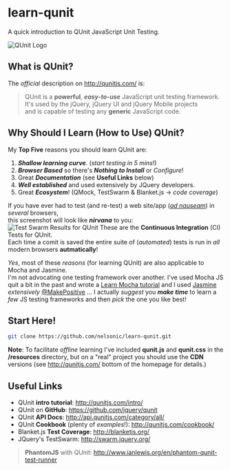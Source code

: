 learn-qunit
===========

A quick introduction to QUnit JavaScript Unit Testing.

![QUnit Logo](http://i.imgur.com/Y5YzoDu.png "QUnit Logo")

## What is QUnit?

The *official* description on http://qunitjs.com/ is:

> QUnit is a **powerful**, ***easy-to-use*** JavaScript unit testing framework.
> It's used by the jQuery, jQuery UI and jQuery Mobile projects <br />
> and is capable of testing any **generic** JavaScript code.

## Why Should I Learn (How to Use) QUnit?

My **Top Five** reasons you should learn QUnit are:

1. ***Shallow learning curve***. (*start testing in 5 mins*!)
2. ***Browser Based*** so there's ***Nothing to Install*** or *Configure*! 
3. Great ***Documentation*** (see **Useful Links** below)
4. ***Well established*** and used extensively by JQuery developers.
5. Great ***Ecosystem***! (QMock, TestSwarm & Blanket.js -> *code coverage*)

If you have ever had to test (and re-test) a web site/app 
(*[ad nauseam](http://en.wikipedia.org/wiki/Ad_nauseam)*)
in *several* browsers, <br />
this screenshot will look like ***nirvana*** to you:
![Test Swarm Results for QUnit](http://i.imgur.com/A63wZaA.png "Test Swarm Results")
These are the **Continuous Integration** (CI) Tests for QUnit. <br />
Each time a comit is saved the entire suite of (*automated*) tests is run in
*all* modern browsers **autmatically**!

*Yes*, most of these *reasons* (for learning QUnit) are also applicable 
to Mocha and Jasmine. <br />
I'm not advocating one testing framework over another.
I've used Mocha JS quit a bit in the past and wrote a 
[Learn Mocha tutorial](https://github.com/nelsonic/learn-mocha) 
and I used [Jasmine](http://pivotal.github.io/jasmine) *extensively* 
[@MakePositive](https://twitter.com/nelsonic/status/321304049263722496/photo/1)
... I actually *suggest* you ***make time*** to learn a *few* 
JS testing frameworks and then *pick* the one you like best!

## Start Here!

```sh
git clone https://github.com/nelsonic/learn-qunit.git
```


**Note**: To facilitate *offline* learning I've included **qunit.js** 
and **qunit.css** in the **/resources** directory, 
but on a "real" project you should use the **CDN** versions
(see http://qunitjs.com/ bottom of the homepage for details.)




## Useful Links


- QUnit **intro tutorial**: http://qunitjs.com/intro/
- QUnit on **GitHub**: https://github.com/jquery/qunit
- QUnit **API Docs**: http://api.qunitjs.com/category/all/
- QUnit **Cookbook** (plenty of *examples*!): http://qunitjs.com/cookbook/
- Blanket.js **Test Coverage**: http://blanketjs.org/
- JQuery's TestSwarm: http://swarm.jquery.org/

> **PhantomJS** with QUnit: http://www.ianlewis.org/en/phantom-qunit-test-runner